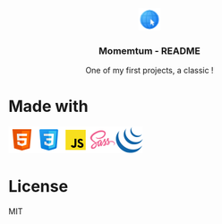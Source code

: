 <div align="center">
  <img src="style/media/favicon-32.png" alt="Momemtum" width="40" height="40">
  <h3>Momemtum - README</h3>
  <p>One of my first projects, a classic !</p>
</div>

# Made with
<img src="style/media/html5.png" alt="HTML5"><img src="style/media/css.png" alt="CSS3"><img src="style/media/javascript.png" alt="JavaScript"><img src="style/media/sass.png" alt="Sass"><img src="style/media/jquery.png" alt="JQuery">

# License
MIT
